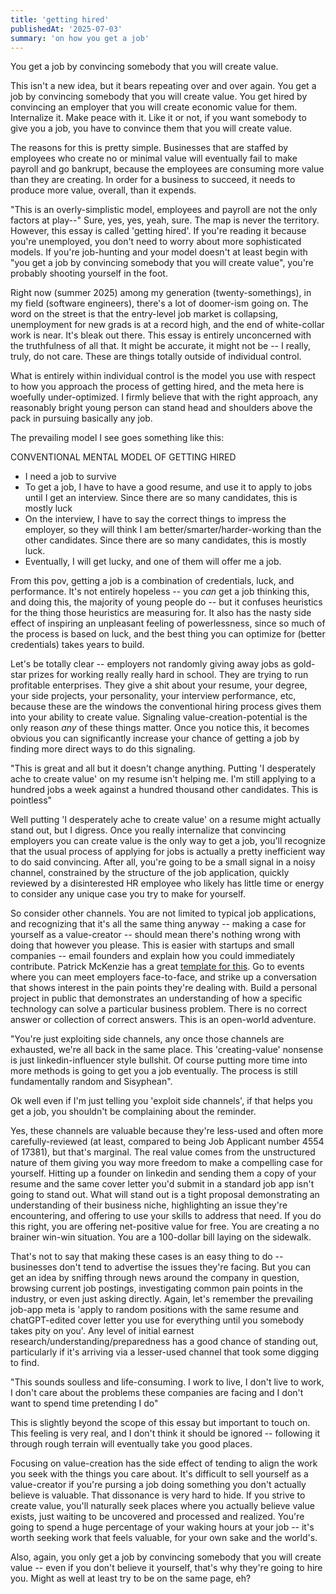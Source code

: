 ```yaml
---
title: 'getting hired'
publishedAt: '2025-07-03'
summary: 'on how you get a job'
---
```


You get a job by convincing somebody that you will create value. 

This isn't a new idea, but it bears repeating over and over again. You get a job by convincing somebody that you will create value. You get hired by convincing an employer that you will create economic value for them. Internalize it. Make peace with it. Like it or not, if you want somebody to give you a job, you have to convince them that you will create value. 

The reasons for this is pretty simple. Businesses that are staffed by employees who create no or minimal value will eventually fail to make payroll and go bankrupt, because the employees are consuming more value than they are creating. In order for a business to succeed, it needs to produce more value, overall, than it expends.

"This is an overly-simplistic model, employees and payroll are not the only factors at play--" Sure, yes, yes, yeah, sure. The map is never the territory. However, this essay is called 'getting hired'. If you're reading it because you're unemployed, you don't need to worry about more sophisticated models. If you're job-hunting and your model doesn't at least begin with "you get a job by convincing somebody that you will create value", you're probably shooting yourself in the foot. 

Right now (summer 2025) among my generation (twenty-somethings), in my field (software engineers), there's a lot of doomer-ism going on. The word on the street is that the entry-level job market is collapsing, unemployment for new grads is at a record high, and the end of white-collar work is near. It's bleak out there. This essay is entirely unconcerned with the truthfulness of all that. It might be accurate, it might not be -- I really, truly, do not care. These are things totally outside of individual control.

What is entirely within individual control is the model you use with respect to how you approach the process of getting hired, and the meta here is woefully under-optimized. I firmly believe that with the right approach, any reasonably bright young person can stand head and shoulders above the pack in pursuing basically any job. 

The prevailing model I see goes something like this:

CONVENTIONAL MENTAL MODEL OF GETTING HIRED
- I need a job to survive
- To get a job, I have to have a good resume, and use it to apply to jobs until I get an interview. Since there are so many candidates, this is mostly luck
- On the interview, I have to say the correct things to impress the employer, so they will think I am better/smarter/harder-working than the other candidates. Since there are so many candidates, this is mostly luck. 
- Eventually, I will get lucky, and one of them will offer me a job. 
  
From this pov, getting a job is a combination of credentials, luck, and performance. It's not entirely hopeless -- you _can_ get a job thinking this, and doing this, the majority of young people do -- but it confuses heuristics for the thing those heuristics are measuring for. It also has the nasty side effect of inspiring an unpleasant feeling of powerlessness, since so much of the process is based on luck, and the best thing you can optimize for (better credentials) takes years to build.

Let's be totally clear -- employers not randomly giving away jobs as gold-star prizes for working really really hard in school. They are trying to run profitable enterprises. They give a shit about your resume, your degree, your side projects, your personality, your interview performance, etc, because these are the windows the conventional hiring process gives them into your ability to create value. Signaling value-creation-potential is the only reason _any_ of these things matter. Once you notice this, it becomes obvious you can significantly increase your chance of getting a job by finding more direct ways to do this signaling. 

"This is great and all but it doesn't change anything. Putting 'I desperately ache to create value' on my resume isn't helping me. I'm still applying to a hundred jobs a week against a hundred thousand other candidates. This is pointless"

Well putting 'I desperately ache to create value' on a resume might actually stand out, but I digress. Once you really internalize that convincing employers you can create value is the only way to get a job, you'll recognize that the usual process of applying for jobs is actually a pretty inefficient way to do said convincing. After all, you're going to be a small signal in a noisy channel, constrained by the structure of the job application, quickly reviewed by a disinterested HR employee who likely has little time or energy to consider any unique case you try to make for yourself. 

So consider other channels. You are not limited to typical job applications, and recognizing that it's all the same thing anyway -- making a case for yourself as a value-creator -- should mean there's nothing wrong with doing that however you please. This is easier with startups and small companies -- email founders and explain how you could immediately contribute. Patrick McKenzie has a great [template for this](https://threadreaderapp.com/thread/1344313750334046210.html). Go to events where you can meet employers face-to-face, and strike up a conversation that shows interest in the pain points they're dealing with. Build a personal project in public that demonstrates an understanding of how a specific technology can solve a particular business problem. There is no correct answer or collection of correct answers. This is an open-world adventure. 

"You're just exploiting side channels, any once those channels are exhausted, we're all back in the same place. This 'creating-value' nonsense is just linkedin-influencer style bullshit. Of course putting more time into more methods is going to get you a job eventually. The process is still fundamentally random and Sisyphean". 

Ok well even if I'm just telling you 'exploit side channels', if that helps you get a job, you shouldn't be complaining about the reminder. 

Yes, these channels are valuable because they're less-used and often more carefully-reviewed (at least, compared to being Job Applicant number 4554 of 17381), but that's marginal. The real value comes from the unstructured nature of them giving you way more freedom to make a compelling case for yourself. Hitting up a founder on linkedin and sending them a copy of your resume and the same cover letter you'd submit in a standard job app isn't going to stand out. What will stand out is a tight proposal demonstrating an understanding of their business niche, highlighting an issue they're encountering, and offering to use your skills to address that need. If you do this right, you are offering net-positive value for free. You are creating a no brainer win-win situation. You are a 100-dollar bill laying on the sidewalk.

That's not to say that making these cases is an easy thing to do -- businesses don't tend to advertise the issues they're facing. But you can get an idea by sniffing through news around the company in question, browsing current job postings, investigating common pain points in the industry, or even just asking directly. Again, let's remember the prevailing job-app meta is 'apply to random positions with the same resume and chatGPT-edited cover letter you use for everything until you somebody takes pity on you'. Any level of initial earnest research/understanding/preparedness has a good chance of standing out, particularly if it's arriving via a lesser-used channel that took some digging to find.

"This sounds soulless and life-consuming. I work to live, I don't live to work, I don't care about the problems these companies are facing and I don't want to spend time pretending I do"

This is slightly beyond the scope of this essay but important to touch on. This feeling is very real, and I don't think it should be ignored -- following it through rough terrain will eventually take you good places. 

Focusing on value-creation has the side effect of tending to align the work you seek with the things you care about. It's difficult to sell yourself as a value-creator if you're pursing a job doing something you don't actually believe is valuable. That dissonance is very hard to hide. If you strive to create value, you'll naturally seek places where you actually believe value exists, just waiting to be uncovered and processed and realized. You're going to spend a huge percentage of your waking hours at your job -- it's worth seeking work that feels valuable, for your own sake and the world's. 

Also, again, you only get a job by convincing somebody that you will create value -- even if you don't believe it yourself, that's why they're going to hire you. Might as well at least try to be on the same page, eh? 